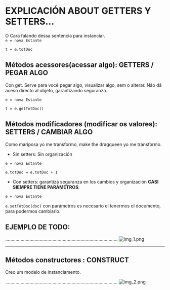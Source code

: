 # EXPLICACIÓN ABOUT GETTERS Y SETTERS...
O Cara falando dessa sentencia para instanciar.
<br>
`e = nova Estante`

`t = e.totDoc`

## Métodos acessores(acessar algo): GETTERS / PEGAR ALGO

Con get. Serve para você pegar algo, visualizar algo, sem o alterar.
Náo dá aceso directo al objeto, garantizando seguranza.


`e = nova Estante`

`t = e.getTotDoc()`


## Métodos modificadores (modificar os valores): SETTERS / CAMBIAR ALGO

Como mariposa yo me transformo, make the dragqueen yo me transformo.

* Sin setters: Sin organización 

`e = nova Estante`

`e.totDoc = e.totDoc + 1`

* Con setters: garantiza seguranza en los cambios y organización **CASI SIEMPRE TIENE PARÁMETROS**:

`e = nova Estante`

`e.setTotDoc(doc)` con parámetros es necesario el tenermos el documento, para podermos cambiarlo.

## EJEMPLO DE TODO:
........................................................................................
![img_1.png](img_1.png)

<hr>

## Métodos constructores : CONSTRUCT 

Creo um modelo de instanciamento.

........................................................................................
![img_2.png](img_2.png)



